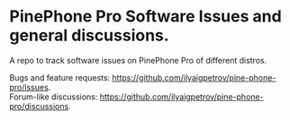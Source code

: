 # PinePhone Pro Software Issues and general discussions.

A repo to track software issues on PinePhone Pro of different distros.

Bugs and feature requests: https://github.com/ilyaigpetrov/pine-phone-pro/issues.  
Forum-like discussions: https://github.com/ilyaigpetrov/pine-phone-pro/discussions.
